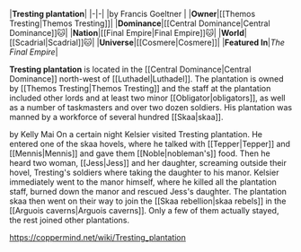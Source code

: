 |**Tresting plantation**|
|-|-|
|by  Francis Goeltner |
|**Owner**|[[Themos Tresting\|Themos Tresting]]|
|**Dominance**|[[Central Dominance\|Central Dominance]]🐱︎|
|**Nation**|[[Final Empire\|Final Empire]]🐱︎|
|**World**|[[Scadrial\|Scadrial]]🐱︎|
|**Universe**|[[Cosmere\|Cosmere]]|
|**Featured In**|*The Final Empire*|

**Tresting plantation** is located in the [[Central Dominance\|Central Dominance]] north-west of [[Luthadel\|Luthadel]].
The plantation is owned by [[Themos Tresting\|Themos Tresting]] and the staff at the plantation included other lords and at least two minor [[Obligator\|obligators]], as well as a number of taskmasters and over two dozen soldiers. His plantation was manned by a workforce of several hundred [[Skaa\|skaa]].

 by  Kelly Mai 
On a certain night Kelsier visited Tresting plantation. He entered one of the skaa hovels, where he talked with [[Tepper\|Tepper]] and [[Mennis\|Mennis]] and gave them [[Noble\|nobleman's]] food. Then he heard two woman, [[Jess\|Jess]] and her daughter, screaming outside their hovel, Tresting's soldiers where taking the daughter to his manor. Kelsier immediately went to the manor himself, where he killed all the plantation staff, burned down the manor and rescued Jess's daughter.
The plantation skaa then went on their way to join the [[Skaa rebellion\|skaa rebels]] in the [[Arguois caverns\|Arguois caverns]]. Only a few of them actually stayed, the rest joined other plantations.



https://coppermind.net/wiki/Tresting_plantation